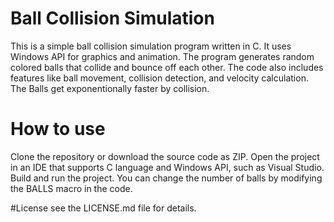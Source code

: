 # Ball Collision Simulation
This is a simple ball collision simulation program written in C. It uses Windows API for graphics and animation. The program generates random colored balls that collide and bounce off each other. The code also includes features like ball movement, collision detection, and velocity calculation. The Balls get exponentionally faster by collision.

# How to use
Clone the repository or download the source code as ZIP.
Open the project in an IDE that supports C language and Windows API, such as Visual Studio.
Build and run the project.
You can change the number of balls by modifying the BALLS macro in the code.

#License 
see the LICENSE.md file for details.
